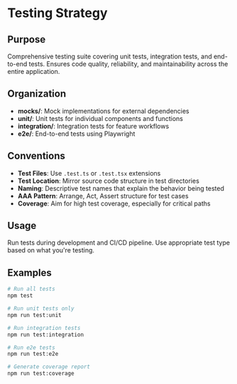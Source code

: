 # Testing Strategy

## Purpose
Comprehensive testing suite covering unit tests, integration tests, and end-to-end tests. Ensures code quality, reliability, and maintainability across the entire application.

## Organization
- **__mocks__/**: Mock implementations for external dependencies
- **unit/**: Unit tests for individual components and functions
- **integration/**: Integration tests for feature workflows
- **e2e/**: End-to-end tests using Playwright

## Conventions
- **Test Files**: Use `.test.ts` or `.test.tsx` extensions
- **Test Location**: Mirror source code structure in test directories
- **Naming**: Descriptive test names that explain the behavior being tested
- **AAA Pattern**: Arrange, Act, Assert structure for test cases
- **Coverage**: Aim for high test coverage, especially for critical paths

## Usage
Run tests during development and CI/CD pipeline. Use appropriate test type based on what you're testing.

## Examples
```bash
# Run all tests
npm test

# Run unit tests only
npm run test:unit

# Run integration tests
npm run test:integration

# Run e2e tests
npm run test:e2e

# Generate coverage report
npm run test:coverage
```